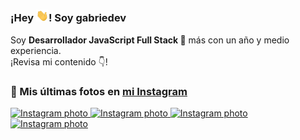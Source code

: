 <h3>¡Hey <img src="https://raw.githubusercontent.com/ABSphreak/ABSphreak/master/gifs/Hi.gif" width="20px" decondig="async">! Soy gabriedev</h3>

<p>Soy <strong>Desarrollador JavaScript Full Stack 🚀</strong> más con un año y medio experiencia.<br />¡Revisa mi contenido 👇!</p>

### 📸 Mis últimas fotos en [mi Instagram](https://instagram.com/gabrie.dev)


<a href='https://instagram.com/p/CtruQitPJU1' target='_blank'>
  <img width='20%' src='https://instagram.fkiv8-1.fna.fbcdn.net/v/t51.2885-15/354557634_595647665883083_2498794285121939883_n.jpg?stp=dst-jpg_e15_fr_s1080x1080&_nc_ht=instagram.fkiv8-1.fna.fbcdn.net&_nc_cat=111&_nc_ohc=bFZ2Y53wRUsAX-qfVsn&edm=APU89FABAAAA&ccb=7-5&oh=00_AfAiSoWXVmmGR5b-Snv8KUOrilg-eLNLNbkBIHw2Gocp3A&oe=64AAEAA3&_nc_sid=bc0c2c' alt='Instagram photo' />
</a>
<a href='https://instagram.com/p/CtrtZEhvfjK' target='_blank'>
  <img width='20%' src='https://instagram.fkiv8-1.fna.fbcdn.net/v/t51.2885-15/354566352_1280061536273536_3184760590463359796_n.jpg?stp=dst-jpg_e15&_nc_ht=instagram.fkiv8-1.fna.fbcdn.net&_nc_cat=104&_nc_ohc=HhFw6mmWxK0AX8IDbXd&edm=APU89FABAAAA&ccb=7-5&oh=00_AfCiReeL7vThvSs3vRx30EEDrDzqlLBU1UVqpfSBZjdTbA&oe=64AC49DC&_nc_sid=bc0c2c' alt='Instagram photo' />
</a>
<a href='https://instagram.com/p/CtDUXiGIwfW' target='_blank'>
  <img width='20%' src='https://instagram.fkiv8-1.fna.fbcdn.net/v/t51.2885-15/350888316_2281662725376540_4082540287140756007_n.jpg?stp=dst-jpg_e15&_nc_ht=instagram.fkiv8-1.fna.fbcdn.net&_nc_cat=100&_nc_ohc=6xL0mO756yQAX97kJyQ&edm=APU89FABAAAA&ccb=7-5&oh=00_AfAbCBsy8y5PhCf1SFznN1U4k4M-G5RmjXdclImK06YR4A&oe=64AB0FD8&_nc_sid=bc0c2c' alt='Instagram photo' />
</a>
<a href='https://instagram.com/p/CoTfm_INWyt' target='_blank'>
  <img width='20%' src='https://instagram.fkiv8-1.fna.fbcdn.net/v/t51.2885-15/321050480_935030397667260_4356312353538439528_n.jpg?stp=dst-jpg_e15&_nc_ht=instagram.fkiv8-1.fna.fbcdn.net&_nc_cat=100&_nc_ohc=4TNyufbHmKoAX-wWqrg&edm=APU89FABAAAA&ccb=7-5&oh=00_AfA2NEgvKZ_hUJGDAdbCKjTzk74spsGUz7PYUhE-5vaytA&oe=64AAD217&_nc_sid=bc0c2c' alt='Instagram photo' />
</a>

